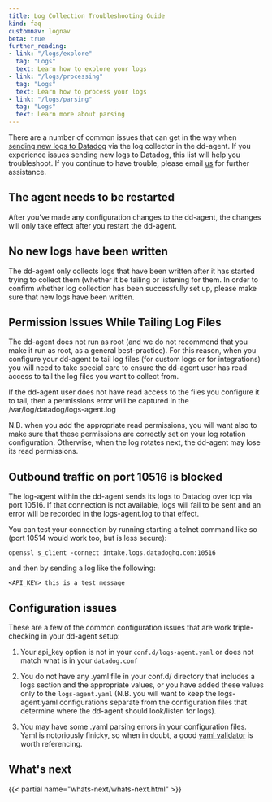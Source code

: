 ```yaml
---
title: Log Collection Troubleshooting Guide
kind: faq
customnav: lognav
beta: true
further_reading:
- link: "/logs/explore"
  tag: "Logs"
  text: Learn how to explore your logs
- link: "/logs/processing"
  tag: "Logs"
  text: Learn how to process your logs
- link: "/logs/parsing"
  tag: "Logs"
  text: Learn more about parsing
---
```


There are a number of common issues that can get in the way when [sending new logs to Datadog](/logs/) via the log collector in the dd-agent. If you experience issues sending new logs to Datadog, this list will help you troubleshoot. If you continue to have trouble, please email [us](/help) for further assistance. 

## The agent needs to be restarted

After you've made any configuration changes to the dd-agent, the changes will only take effect after you restart the dd-agent.

## No new logs have been written

The dd-agent only collects logs that have been written after it has started trying to collect them (whether it be tailing or listening for them. In order to confirm whether log collection has been successfully set up, please make sure that new logs have been written.

## Permission Issues While Tailing Log Files

The dd-agent does not run as root (and we do not recommend that you make it run as root, as a general best-practice). For this reason, when you configure your dd-agent to tail log files (for custom logs or for integrations) you will need to take special care to ensure the dd-agent user has read access to tail the log files you want to collect from.

If the dd-agent user does not have read access to the files you configure it to tail, then a permissions error will be captured in the /var/log/datadog/logs-agent.log

N.B. when you add the appropriate read permissions, you will want also to make sure that these permissions are correctly set on your log rotation configuration. Otherwise, when the log rotates next, the dd-agent may lose its read permissions.  

## Outbound traffic on port 10516 is blocked

The log-agent within the dd-agent sends its logs to Datadog over tcp via port 10516. If that connection is not available, logs will fail to be sent and an error will be recorded in the logs-agent.log to that effect. 

You can test your connection by running starting a telnet command like so (port 10514 would work too, but is less secure):
```
openssl s_client -connect intake.logs.datadoghq.com:10516
```
and then by sending a log like the following:
```
<API_KEY> this is a test message
```

## Configuration issues

These are a few of the common configuration issues that are work triple-checking in your dd-agent setup:

1. Your api_key option is not in your `conf.d/logs-agent.yaml` or does not match what is in your `datadog.conf`

2. You do not have any .yaml file in your conf.d/ directory that includes a logs section and the appropriate values, or you have added these values only to the `logs-agent.yaml` (N.B. you will want to keep the logs-agent.yaml configurations separate from the configuration files that determine where the dd-agent should look/listen for logs).

3. You may have some .yaml parsing errors in your configuration files. Yaml is notoriously finicky, so when in doubt, a good [yaml validator](https://codebeautify.org/yaml-validator) is worth referencing. 

## What's next

{{< partial name="whats-next/whats-next.html" >}}